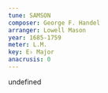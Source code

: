 ```yaml
---
tune: SAMSON
composer: George F. Handel
arranger: Lowell Mason
year: 1685-1759
meter: L.M.
key: E♭ Major
anacrusis: 0
---
```

undefined